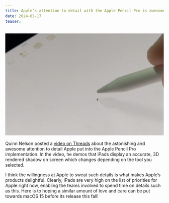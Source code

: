```yaml
---
title: Apple’s attention to detail with the Apple Pencil Pro is awesome!
date: 2024-05-17
teaser:
---
```

![Single frame taken from snazzyq’s Video on Threads; linked below. The still shows the “shadow” of a fountain pen on the iPad display.](assets/2024-05-17%20apples%20attention%20apple%20pencil%20pro.md/CleanShot%202024-05-17%20at%2009.34.14@2x.png)

Quinn Nelson posted a [video on Threads](https://www.threads.net/@snazzyq/post/C7CpmYevMwf) about the astonishing and awesome attention to detail Apple put into the Apple Pencil Pro implementation. In the video, he demos that iPads display an accurate, 3D rendered shadow on screen which changes depending on the tool you selected.

I think the willingness at Apple to sweat such details is what makes Apple’s products delightful. Clearly, iPads are very high on the list of priorities for Apple right now, enabling the teams involved to spend time on details such as this. Here is to hoping a similar amount of love and care can be put towards macOS 15 before its release this fall!
